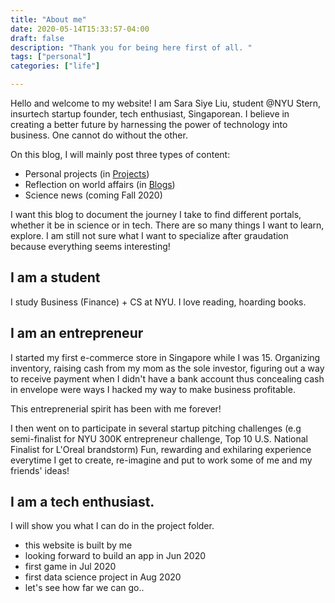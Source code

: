 ```yaml
---
title: "About me"
date: 2020-05-14T15:33:57-04:00
draft: false
description: "Thank you for being here first of all. "
tags: ["personal"]
categories: ["life"]

---
```


Hello and welcome to my website! I am Sara Siye Liu, student @NYU Stern, insurtech startup founder, tech enthusiast, Singaporean. I believe in creating a better future by harnessing the power of technology into business. One cannot do without the other.
<!--more--> 

On this blog, I will mainly post three types of content:
* Personal projects (in [Projects]("./projects"))
* Reflection on world affairs (in [Blogs](./blogs))
* Science news (coming Fall 2020)

I want this blog to document the journey I take to find different portals, whether it be in science or in tech. There are so many things I want to learn, explore. I am still not sure what I want to specialize after graudation because everything seems interesting! 

## I am a student

I study Business (Finance) + CS at NYU.
I love reading, hoarding books.

## I am an entrepreneur

I started my first e-commerce store in Singapore while I was 15. Organizing inventory, raising cash from my mom as the sole investor, figuring out a way to receive payment when I didn't have a bank account thus concealing cash in envelope were ways I hacked my way to make business profitable. 

This entreprenerial spirit has been with me forever!

I then went on to participate in several startup pitching challenges (e.g semi-finalist for NYU 300K entrepreneur challenge, Top 10 U.S. National Finalist for L'Oreal brandstorm)
Fun, rewarding and exhilaring experience everytime I get to create, re-imagine and put to work some of me and my friends' ideas!

## I am a tech enthusiast.

I will show you what I can do in the project folder.

* this website is built by me
* looking forward to build an app in Jun 2020
* first game in Jul 2020
* first data science project in Aug 2020
* let's see how far we can go..


